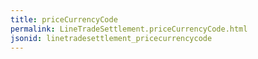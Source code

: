 ```yaml
---
title: priceCurrencyCode
permalink: LineTradeSettlement.priceCurrencyCode.html
jsonid: linetradesettlement_pricecurrencycode
---
```

